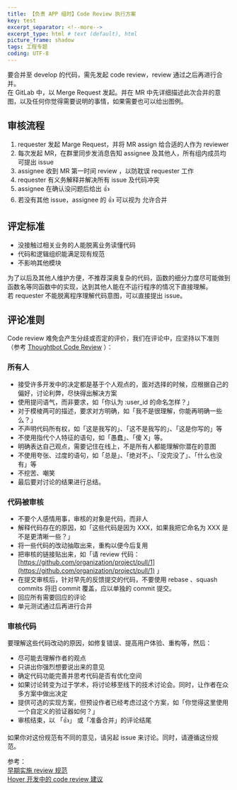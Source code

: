 ```yaml
---
title: 【负责 APP 组时】Code Review 执行方案
key: test
excerpt_separator: <!--more-->
excerpt_type: html # text (default), html
picture_frame: shadow
tags: 工程专题
coding: UTF-8
---
```

要合并至 develop 的代码，需先发起 code review，review 通过之后再进行合并。  
在 GitLab 中，以 Merge Request 发起。并在 MR 中先详细描述此次合并的意图，以及任何你觉得需要说明的事情，如果需要也可以给出图例。  
  
## 审核流程  
1. requester 发起 Marge Request，并将 MR assign 给合适的人作为 reviewer  
2. 每次发起 MR，在群里同步发消息告知 assignee 及其他人，所有组内成员均可提出 issue  
3. assignee 收到 MR 第一时间 review ，以防耽误 requester 工作  
4. requester 有义务解释并解决所有 issue 及代码冲突  
5. assignee 在确认没问题后给出 👍  
6. 若没有其他 issue，assignee 的 👍 可以视为 允许合并  
  
  
## 评定标准  
* 没接触过相关业务的人能脱离业务读懂代码  
* 代码和逻辑组织能满足现有规范  
* 不影响其他模块  
  
为了以后及其他人维护方便，不推荐深奥复杂的代码，函数的细分力度尽可能做到函数名等同函数中的实现，达到其他人能在不运行程序的情况下直接理解。  
若 requester 不能脱离程序理解代码意图，可以直接提出 issue。  
  
  
## 评论准则  
Code review 难免会产生分歧或否定的评价，我们在评论中，应坚持以下准则（参考  [Thoughtbot Code Review](https://github.com/thoughtbot/guides/tree/master/code-review) ）：  
  
  
### 所有人  
* 接受许多开发中的决定都是基于个人观点的，面对选择的时候，应根据自己的偏好，讨论利弊，尽快得出解决方案  
* 使用提问语气，而非要求，如「你认为 :user_id 的命名怎样？」  
* 对于模棱两可的描述，要求对方明确，如「我不是很理解，你能再明确一些么？」  
* 不声明代码所有权，如「这是我写的」、「这不是我写的」、「这是你写的」等  
* 不使用指代个人特征的语句，如「愚蠢」、「傻 X」等。  
* 明确表达自己观点，需要记住在线上，不是所有人都能理解你潜在的意图  
* 不使用夸张、过度的语句，如「总是」、「绝对不」、「没完没了」、「什么也没有」等  
* 不挖苦、嘲笑  
* 最后要对讨论的结果进行总结。  
  
  
### 代码被审核  
* 不要个人感情用事，审核的对象是代码，而非人  
* 解释代码存在的原因，如「这些代码是因为 XXX，如果我把它命名为 XXX 是不是更清晰一些？」  
* 将一些代码的改动抽取出来，重构以便今后复用  
* 把审核的链接贴出来，如「请 review 代码： [https://github.com/organization/project/pull/1](https://github.com/organization/project/pull/1) 」  
* 在提交审核后，针对早先的反馈提交的代码，不要使用 rebase 、squash commits 将旧 commit 覆盖，应以单独的 commit 提交。  
* 回应所有需要回应的评论  
* 单元测试通过后再进行合并  
  
  
### 审核代码  
要理解这些代码改动的原因，如修复错误、提高用户体验、重构等，然后：  
  
* 尽可能去理解作者的观点  
* 只讲出你强烈想要说出来的意见  
* 确定代码功能完善并思考代码是否有优化空间  
* 如果讨论转变为过于学术，将讨论移至线下的技术讨论会。同时，让作者在众多方案中做出决定  
* 提供可选的实现方案，但预设作者已经考虑过这个方案，如「你觉得这里使用一个自定义的验证器如何？」  
* 审核结束，以 「👍」 或「准备合并」的评论结尾  
  
如果你对这份规范有不同的意见，请另起 issue 来讨论。同时，请遵循这份规范。  
  
  
参考：  
 [早期实施 review 规范](http://git.zerozero.cn/RN/Hover#code-review)   
 [Hover 开发中的 code review 建议](http://git.zerozero.cn/RN/WiKi/issues/7)   
  